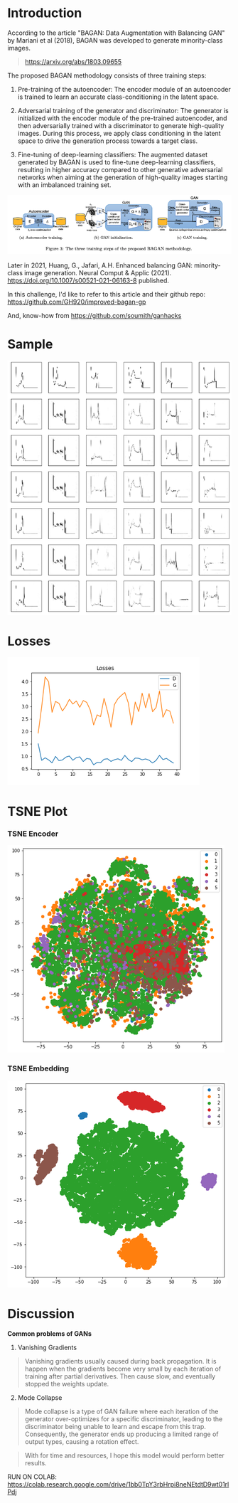 # Introduction
According to the article "BAGAN: Data Augmentation with Balancing GAN" by Mariani et al (2018), BAGAN was developed to generate minority-class images.

> https://arxiv.org/abs/1803.09655

The proposed BAGAN methodology consists of three training steps: 

1. Pre-training of the autoencoder: The encoder module of an autoencoder is trained to learn an accurate class-conditioning in the latent space.

2. Adversarial training of the generator and discriminator: The generator is initialized with the encoder module of the pre-trained autoencoder, and then adversarially trained with a discriminator to generate high-quality images. During this process, we apply class conditioning in the latent space to drive the generation process towards a target class.

3. Fine-tuning of deep-learning classifiers: The augmented dataset generated by BAGAN is used to fine-tune deep-learning classifiers, resulting in higher accuracy compared to other generative adversarial networks when aiming at the generation of high-quality images starting with an imbalanced training set.

![alt text](./bagan_model_from_the_article.png)

Later in 2021, Huang, G., Jafari, A.H. Enhanced balancing GAN: minority-class image generation. Neural Comput & Applic (2021). https://doi.org/10.1007/s00521-021-06163-8 published.

In this challenge, I'd like to refer to this article and their github repo: https://github.com/GH920/improved-bagan-gp

And, know-how from https://github.com/soumith/ganhacks

# Sample
![alt text](./sample.png)

# Losses
![alt text](./ecg_loss_plot.png)

# TSNE Plot
### TSNE Encoder
![alt text](./tsne_encoded.png)
### TSNE Embedding
![alt text](./tsne_embeded.png)

# Discussion

**Common problems of GANs**

1.   Vanishing Gradients
> Vanishing gradients usually caused during back propagation. It is happen when the gradients become very small by each iteration of training after partial derivatives. Then cause slow, and eventually stopped the weights update.

2.   Mode Collapse
> Mode collapse is a type of GAN failure where each iteration of the generator over-optimizes for a specific discriminator, leading to the discriminator being unable to learn and escape from this trap. Consequently, the generator ends up producing a limited range of output types, causing a rotation effect.

> With for time and resources, I hope this model would perform better results.


RUN ON COLAB: https://colab.research.google.com/drive/1bb0TpY3rbHrpi8neNEtdtD9wt01rlPdj
